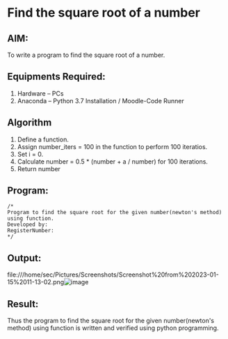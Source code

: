 # Find the square root of a number

## AIM:
To write a program to find the square root of a number.

## Equipments Required:
1. Hardware – PCs
2. Anaconda – Python 3.7 Installation / Moodle-Code Runner

## Algorithm
1. Define a function.
2. Assign number_iters = 100 in the function to perform 100 iteratios.
3. Set i = 0.
4. Calculate  number = 0.5 * (number + a / number) for 100 iterations.
5. Return number

## Program:
```
/*
Program to find the square root for the given number(newton's method) using function.
Developed by: 
RegisterNumber:  
*/
```

## Output:

file:///home/sec/Pictures/Screenshots/Screenshot%20from%202023-01-15%2011-13-02.png![image](https://user-images.githubusercontent.com/119395610/212524914-7c079ec5-cac0-4b3b-8331-8ec7367698f6.png)


## Result:
Thus the program to find the square root for the given number(newton's method) using function is written and verified using python programming.
